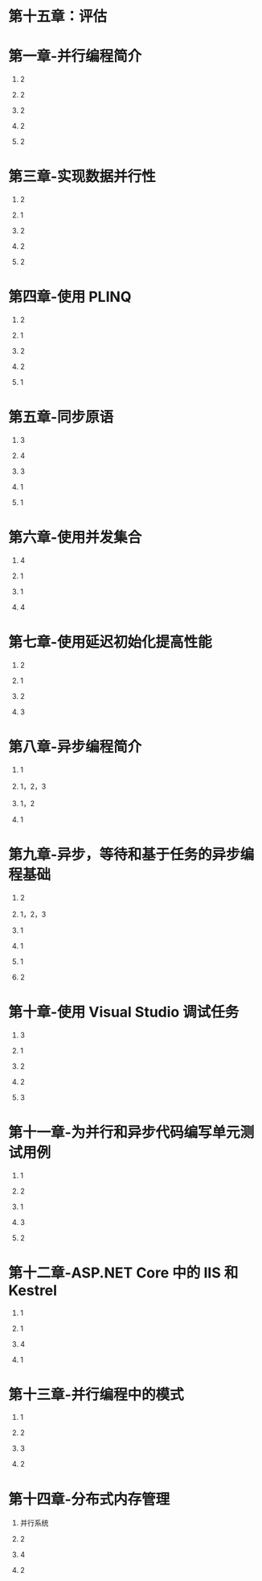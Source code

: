 # 第十五章：评估

# 第一章-并行编程简介

1.  2

1.  2

1.  2

1.  2

1.  2

# 第三章-实现数据并行性

1.  2

1.  1

1.  2

1.  2

1.  2

# 第四章-使用 PLINQ

1.  2

1.  1

1.  2

1.  2

1.  1

# 第五章-同步原语

1.  3

1.  4

1.  3

1.  1

1.  1

# 第六章-使用并发集合

1.  4

1.  1

1.  1

1.  4

# 第七章-使用延迟初始化提高性能

1.  2

1.  1

1.  2

1.  3

# 第八章-异步编程简介

1.  1

1.  1，2，3

1.  1，2

1.  1

# 第九章-异步，等待和基于任务的异步编程基础

1.  2

1.  1，2，3

1.  1

1.  1

1.  1

1.  2

# 第十章-使用 Visual Studio 调试任务

1.  3

1.  1

1.  2

1.  2

1.  3

# 第十一章-为并行和异步代码编写单元测试用例

1.  1

1.  2

1.  1

1.  3

1.  2

# 第十二章-ASP.NET Core 中的 IIS 和 Kestrel

1.  1

1.  1

1.  4

1.  1

# 第十三章-并行编程中的模式

1.  1

1.  2

1.  3

1.  2

# 第十四章-分布式内存管理

1.  并行系统

1.  2

1.  4

1.  2
